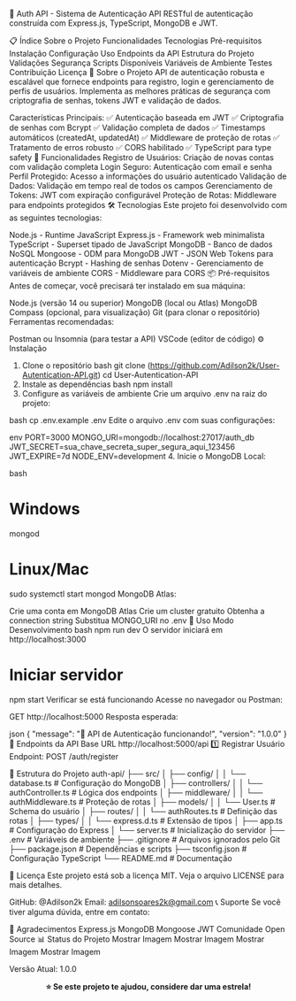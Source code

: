 🔐 Auth API - Sistema de Autenticação
API RESTful de autenticação construída com Express.js, TypeScript, MongoDB e JWT.

📋 Índice
Sobre o Projeto
Funcionalidades
Tecnologias
Pré-requisitos
Instalação
Configuração
Uso
Endpoints da API
Estrutura do Projeto
Validações
Segurança
Scripts Disponíveis
Variáveis de Ambiente
Testes
Contribuição
Licença
🎯 Sobre o Projeto
API de autenticação robusta e escalável que fornece endpoints para registro, login e gerenciamento de perfis de usuários. Implementa as melhores práticas de segurança com criptografia de senhas, tokens JWT e validação de dados.

Características Principais:
✅ Autenticação baseada em JWT
✅ Criptografia de senhas com Bcrypt
✅ Validação completa de dados
✅ Timestamps automáticos (createdAt, updatedAt)
✅ Middleware de proteção de rotas
✅ Tratamento de erros robusto
✅ CORS habilitado
✅ TypeScript para type safety
🚀 Funcionalidades
Registro de Usuários: Criação de novas contas com validação completa
Login Seguro: Autenticação com email e senha
Perfil Protegido: Acesso a informações do usuário autenticado
Validação de Dados: Validação em tempo real de todos os campos
Gerenciamento de Tokens: JWT com expiração configurável
Proteção de Rotas: Middleware para endpoints protegidos
🛠️ Tecnologias
Este projeto foi desenvolvido com as seguintes tecnologias:

Node.js - Runtime JavaScript
Express.js - Framework web minimalista
TypeScript - Superset tipado de JavaScript
MongoDB - Banco de dados NoSQL
Mongoose - ODM para MongoDB
JWT - JSON Web Tokens para autenticação
Bcrypt - Hashing de senhas
Dotenv - Gerenciamento de variáveis de ambiente
CORS - Middleware para CORS
📦 Pré-requisitos
Antes de começar, você precisará ter instalado em sua máquina:

Node.js (versão 14 ou superior)
MongoDB (local ou Atlas)
MongoDB Compass (opcional, para visualização)
Git (para clonar o repositório)
Ferramentas recomendadas:

Postman ou Insomnia (para testar a API)
VSCode (editor de código)
⚙️ Instalação
1. Clone o repositório
bash
git clone (https://github.com/Adilson2k/User-Autentication-API.git)
cd User-Autentication-API
2. Instale as dependências
bash
npm install
3. Configure as variáveis de ambiente
Crie um arquivo .env na raiz do projeto:

bash
cp .env.example .env
Edite o arquivo .env com suas configurações:

env
PORT=3000
MONGO_URI=mongodb://localhost:27017/auth_db
JWT_SECRET=sua_chave_secreta_super_segura_aqui_123456
JWT_EXPIRE=7d
NODE_ENV=development
4. Inicie o MongoDB
Local:

bash
# Windows
mongod

# Linux/Mac
sudo systemctl start mongod
MongoDB Atlas:

Crie uma conta em MongoDB Atlas
Crie um cluster gratuito
Obtenha a connection string
Substitua MONGO_URI no .env
🚀 Uso
Modo Desenvolvimento
bash
npm run dev
O servidor iniciará em http://localhost:3000

# Iniciar servidor
npm start
Verificar se está funcionando
Acesse no navegador ou Postman:

GET http://localhost:5000
Resposta esperada:

json
{
  "message": "🚀 API de Autenticação funcionando!",
  "version": "1.0.0"
}
📡 Endpoints da API
Base URL
http://localhost:5000/api
1️⃣ Registrar Usuário
Endpoint: POST /auth/register

📁 Estrutura do Projeto
auth-api/
├── src/
│   ├── config/
│   │   └── database.ts          # Configuração do MongoDB
│   ├── controllers/
│   │   └── authController.ts    # Lógica dos endpoints
│   ├── middleware/
│   │   └── authMiddleware.ts    # Proteção de rotas
│   ├── models/
│   │   └── User.ts              # Schema do usuário
│   ├── routes/
│   │   └── authRoutes.ts        # Definição das rotas
│   ├── types/
│   │   └── express.d.ts         # Extensão de tipos
│   ├── app.ts                   # Configuração do Express
│   └── server.ts                # Inicialização do servidor
├── .env                         # Variáveis de ambiente
├── .gitignore                   # Arquivos ignorados pelo Git
├── package.json                 # Dependências e scripts
├── tsconfig.json                # Configuração TypeScript
└── README.md                    # Documentação

📝 Licença
Este projeto está sob a licença MIT. Veja o arquivo LICENSE para mais detalhes.


GitHub: @Adilson2k
Email: adilsonsoares2k@gmail.com
📞 Suporte
Se você tiver alguma dúvida, entre em contato:

🙏 Agradecimentos
Express.js
MongoDB
Mongoose
JWT
Comunidade Open Source
📊 Status do Projeto
Mostrar Imagem
Mostrar Imagem
Mostrar Imagem
Mostrar Imagem

Versão Atual: 1.0.0

<div align="center"> <strong>⭐ Se este projeto te ajudou, considere dar uma estrela!</strong> </div>
